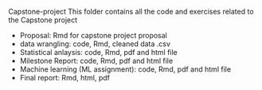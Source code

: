Capstone-project
This folder contains all the code and exercises related to the Capstone project
* Proposal: Rmd for capstone project proposal
* data wrangling: code, Rmd, cleaned data .csv
* Statistical anlaysis: code, Rmd, pdf and html file
* Milestone Report: code, Rmd, pdf and html file
* Machine learning (ML assignment): code, Rmd, pdf and html file
* Final report: Rmd, html, pdf
